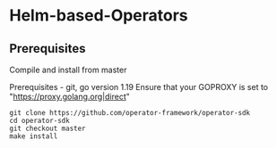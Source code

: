 # Helm-based-Operators

## Prerequisites

Compile and install from master 

Prerequisites - git, go version 1.19
Ensure that your GOPROXY is set to "https://proxy.golang.org|direct"
```
git clone https://github.com/operator-framework/operator-sdk
cd operator-sdk
git checkout master
make install
```
